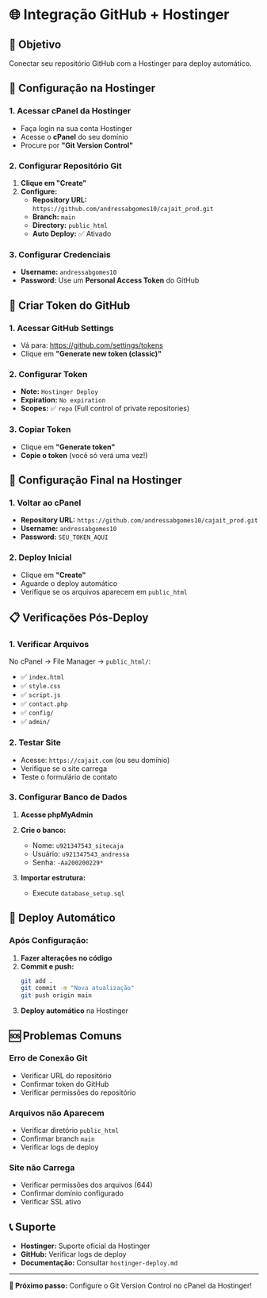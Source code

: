 # 🌐 Integração GitHub + Hostinger

## 🎯 Objetivo
Conectar seu repositório GitHub com a Hostinger para deploy automático.

## 🔧 Configuração na Hostinger

### 1. Acessar cPanel da Hostinger
- Faça login na sua conta Hostinger
- Acesse o **cPanel** do seu domínio
- Procure por **"Git Version Control"**

### 2. Configurar Repositório Git
1. **Clique em "Create"**
2. **Configure:**
   - **Repository URL:** `https://github.com/andressabgomes10/cajait_prod.git`
   - **Branch:** `main`
   - **Directory:** `public_html`
   - **Auto Deploy:** ✅ Ativado

### 3. Configurar Credenciais
- **Username:** `andressabgomes10`
- **Password:** Use um **Personal Access Token** do GitHub

## 🔑 Criar Token do GitHub

### 1. Acessar GitHub Settings
- Vá para: https://github.com/settings/tokens
- Clique em **"Generate new token (classic)"**

### 2. Configurar Token
- **Note:** `Hostinger Deploy`
- **Expiration:** `No expiration`
- **Scopes:** ✅ `repo` (Full control of private repositories)

### 3. Copiar Token
- Clique em **"Generate token"**
- **Copie o token** (você só verá uma vez!)

## 🚀 Configuração Final na Hostinger

### 1. Voltar ao cPanel
- **Repository URL:** `https://github.com/andressabgomes10/cajait_prod.git`
- **Username:** `andressabgomes10`
- **Password:** `SEU_TOKEN_AQUI`

### 2. Deploy Inicial
- Clique em **"Create"**
- Aguarde o deploy automático
- Verifique se os arquivos aparecem em `public_html`

## 📋 Verificações Pós-Deploy

### 1. Verificar Arquivos
No cPanel → File Manager → `public_html/`:
- ✅ `index.html`
- ✅ `style.css`
- ✅ `script.js`
- ✅ `contact.php`
- ✅ `config/`
- ✅ `admin/`

### 2. Testar Site
- Acesse: `https://cajait.com` (ou seu domínio)
- Verifique se o site carrega
- Teste o formulário de contato

### 3. Configurar Banco de Dados
1. **Acesse phpMyAdmin**
2. **Crie o banco:**
   - Nome: `u921347543_sitecaja`
   - Usuário: `u921347543_andressa`
   - Senha: `-Aa200200229*`

3. **Importar estrutura:**
   - Execute `database_setup.sql`

## 🔄 Deploy Automático

### Após Configuração:
1. **Fazer alterações no código**
2. **Commit e push:**
   ```bash
   git add .
   git commit -m "Nova atualização"
   git push origin main
   ```
3. **Deploy automático** na Hostinger

## 🆘 Problemas Comuns

### Erro de Conexão Git
- Verificar URL do repositório
- Confirmar token do GitHub
- Verificar permissões do repositório

### Arquivos não Aparecem
- Verificar diretório `public_html`
- Confirmar branch `main`
- Verificar logs de deploy

### Site não Carrega
- Verificar permissões dos arquivos (644)
- Confirmar domínio configurado
- Verificar SSL ativo

## 📞 Suporte

- **Hostinger:** Suporte oficial da Hostinger
- **GitHub:** Verificar logs de deploy
- **Documentação:** Consultar `hostinger-deploy.md`

---

**🎯 Próximo passo:** Configure o Git Version Control no cPanel da Hostinger! 